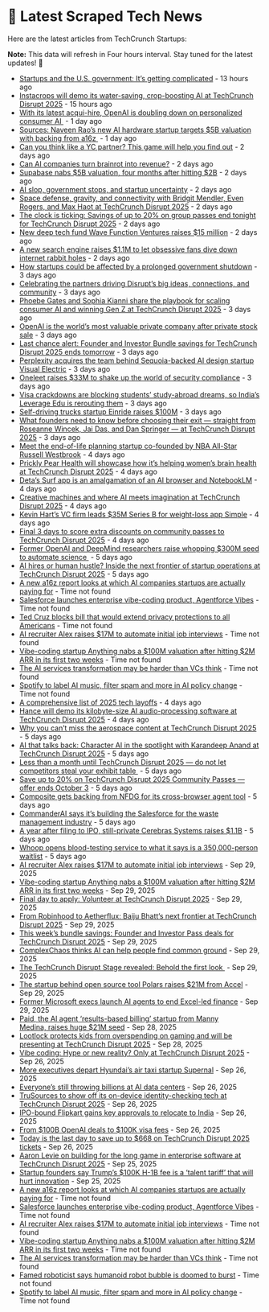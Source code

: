 
# 📰 Latest Scraped Tech News

Here are the latest articles from TechCrunch Startups:

**Note:** This data will refresh in Four hours interval. Stay tuned for the latest updates! 🔄
- [Startups and the U.S. government: It’s getting complicated](https://techcrunch.com/2025/10/04/startups-and-the-u-s-government-its-getting-complicated/) - 13 hours ago
- [Instacrops will demo its water-saving, crop-boosting AI at TechCrunch Disrupt 2025](https://techcrunch.com/2025/10/04/instacrops-will-demo-its-water-saving-crop-boosting-ai-at-techcrunch-disrupt-2025/) - 15 hours ago
- [With its latest acqui-hire, OpenAI is doubling down on personalized consumer AI ](https://techcrunch.com/2025/10/03/with-its-latest-acqui-hire-openai-is-doubling-down-on-personalized-consumer-ai/) - 1 day ago
- [Sources: Naveen Rao’s new AI hardware startup targets $5B valuation with backing from a16z ](https://techcrunch.com/2025/10/03/sources-naveen-raos-new-ai-hardware-startup-targets-5b-valuation-with-backing-from-a16z/) - 1 day ago
- [Can you think like a YC partner? This game will help you find out](https://techcrunch.com/2025/10/03/can-you-think-like-a-yc-partner-this-game-will-help-you-find-out/) - 2 days ago
- [Can AI companies turn brainrot into revenue?](https://techcrunch.com/video/can-ai-companies-turn-brainrot-into-revenue/) - 2 days ago
- [Supabase nabs $5B valuation, four months after hitting $2B](https://techcrunch.com/2025/10/03/supabase-nabs-5b-valuation-four-months-after-hitting-2b/) - 2 days ago
- [AI slop, government stops, and startup uncertainty](https://techcrunch.com/podcast/ai-slop-government-stops-and-startup-uncertainty/) - 2 days ago
- [Space defense, gravity, and connectivity with Bridgit Mendler, Even Rogers, and Max Haot at TechCrunch Disrupt 2025](https://techcrunch.com/2025/10/03/space-is-open-for-business-with-even-rogers-and-max-haot-at-techcrunch-disrupt-2025/) - 2 days ago
- [The clock is ticking: Savings of up to 20% on group passes end tonight for TechCrunch Disrupt 2025](https://techcrunch.com/2025/10/03/the-clock-is-ticking-savings-of-up-to-20-on-group-passes-end-today-for-techcrunch-disrupt-2025/) - 2 days ago
- [New deep tech fund Wave Function Ventures raises $15 million](https://techcrunch.com/2025/10/03/new-deep-tech-fund-wave-function-ventures-raises-15-million/) - 2 days ago
- [A new search engine raises $1.1M to let obsessive fans dive down internet rabbit holes](https://techcrunch.com/2025/10/03/a-new-search-engine-raises-1-1m-to-let-obsessive-fans-dive-down-internet-rabbit-holes/) - 2 days ago
- [How startups could be affected by a prolonged government shutdown](https://techcrunch.com/2025/10/02/how-startups-could-be-affected-by-a-prolonged-government-shutdown/) - 3 days ago
- [Celebrating the partners driving Disrupt’s big ideas, connections, and community](https://techcrunch.com/2025/10/02/celebrating-the-partners-driving-disrupts-big-ideas-connections-and-community/) - 3 days ago
- [Phoebe Gates and Sophia Kianni share the playbook for scaling consumer AI and winning Gen Z at TechCrunch Disrupt 2025](https://techcrunch.com/2025/10/02/storming-the-gates-scaling-consumer-ai-with-phoebe-gates-and-sophia-kianni-only-at-techcrunch-disrupt-2025/) - 3 days ago
- [OpenAI is the world’s most valuable private company after private stock sale](https://techcrunch.com/2025/10/02/openai-is-the-worlds-most-valuable-private-company-after-private-stock-sale/) - 3 days ago
- [Last chance alert: Founder and Investor Bundle savings for TechCrunch Disrupt 2025 ends tomorrow](https://techcrunch.com/2025/10/02/last-chance-alert-founder-and-investor-bundle-savings-for-techcrunch-disrupt-2025-ends-tomorrow/) - 3 days ago
- [Perplexity acquires the team behind Sequoia-backed AI design startup Visual Electric](https://techcrunch.com/2025/10/02/perplexity-acquires-the-team-behind-sequioa-backed-ai-design-startup-visual-electric/) - 3 days ago
- [Oneleet raises $33M to shake up the world of security compliance](https://techcrunch.com/2025/10/02/oneleet-raises-33m-to-shake-up-the-world-of-security-compliance/) - 3 days ago
- [Visa crackdowns are blocking students’ study-abroad dreams, so India’s Leverage Edu is rerouting them](https://techcrunch.com/2025/10/01/visa-crackdowns-are-blocking-students-study-abroad-dreams-so-indias-leverage-edu-is-rerouting-them/) - 3 days ago
- [Self-driving trucks startup Einride raises $100M](https://techcrunch.com/2025/10/01/self-driving-trucks-startup-einride-raises-100m/) - 3 days ago
- [What founders need to know before choosing their exit — straight from Roseanne Wincek, Jai Das, and Dan Springer — at TechCrunch Disrupt 2025](https://techcrunch.com/2025/10/01/what-founders-need-to-know-before-choosing-their-exit-at-techcrunch-disrupt-2025/) - 3 days ago
- [Meet the end-of-life planning startup co-founded by NBA All-Star Russell Westbrook](https://techcrunch.com/2025/10/01/meet-the-end-of-life-planning-startup-co-founded-by-nba-all-star-russell-westbrook/) - 4 days ago
- [Prickly Pear Health will showcase how it’s helping women’s brain health at TechCrunch Disrupt 2025](https://techcrunch.com/2025/10/01/prickly-pear-health-will-showcase-how-its-helping-womens-brain-health-at-techcrunch-disrupt-2025/) - 4 days ago
- [Deta’s Surf app is an amalgamation of an AI browser and NotebookLM](https://techcrunch.com/2025/10/01/detas-surf-app-is-an-amalgamation-of-an-ai-browser-and-notebooklm/) - 4 days ago
- [Creative machines and where AI meets imagination at TechCrunch Disrupt 2025](https://techcrunch.com/2025/10/01/creative-machines-and-where-ai-meets-imagination-at-techcrunch-disrupt-2025/) - 4 days ago
- [Kevin Hart’s VC firm leads $35M Series B for weight-loss app Simple](https://techcrunch.com/2025/10/01/kevin-harts-vc-firm-leads-35m-series-b-for-weight-loss-app-simple/) - 4 days ago
- [Final 3 days to score extra discounts on community passes to TechCrunch Disrupt 2025](https://techcrunch.com/2025/10/01/3-days-left-extra-discounts-community-passes-techcrunch-disrupt-2025/) - 4 days ago
- [Former OpenAI and DeepMind researchers raise whopping $300M seed to automate science ](https://techcrunch.com/2025/09/30/former-openai-and-deepmind-researchers-raise-whopping-300m-seed-to-automate-science/) - 5 days ago
- [AI hires or human hustle? Inside the next frontier of startup operations at TechCrunch Disrupt 2025](https://techcrunch.com/2025/09/30/ai-hires-or-human-hustle-inside-the-next-frontier-of-startup-operations-at-techcrunch-disrupt-2025/) - 5 days ago
- [A new a16z report looks at which AI companies startups are actually paying for](https://techcrunch.com/2025/10/02/a-new-a16z-report-looks-at-which-ai-companies-startups-are-actually-paying-for/) - Time not found
- [Salesforce launches enterprise vibe-coding product, Agentforce Vibes](https://techcrunch.com/2025/10/01/salesforce-launches-enterprise-vibe-coding-product-agentforce-vibes/) - Time not found
- [Ted Cruz blocks bill that would extend privacy protections to all Americans](https://techcrunch.com/2025/09/30/ted-cruz-blocks-bill-that-would-extend-privacy-protections-to-all-americans/) - Time not found
- [AI recruiter Alex raises $17M to automate initial job interviews](https://techcrunch.com/2025/09/29/ai-recruiter-alex-raises-17m-to-automate-initial-job-interviews/) - Time not found
- [Vibe-coding startup Anything nabs a $100M valuation after hitting $2M ARR in its first two weeks](https://techcrunch.com/2025/09/29/vibe-coding-startup-anything-nabs-a-100m-valuation-after-hitting-2m-arr-in-its-first-two-weeks/) - Time not found
- [The AI services transformation may be harder than VCs think](https://techcrunch.com/2025/09/28/the-ai-services-transformation-may-be-harder-than-vcs-think/) - Time not found
- [Spotify to label AI music, filter spam and more in AI policy change](https://techcrunch.com/2025/09/25/spotify-updates-ai-policy-to-label-tracks-cut-down-on-spam/) - Time not found
- [A comprehensive list of 2025 tech layoffs](https://techcrunch.com/2025/09/30/tech-layoffs-2025-list/) - 4 days ago
- [Hance will demo its kilobyte-size AI audio-processing software at TechCrunch Disrupt 2025](https://techcrunch.com/2025/09/30/hance-will-demo-its-kilobyte-size-ai-audio-processing-software-at-techcrunch-disrupt-2025/) - 4 days ago
- [Why you can’t miss the aerospace content at TechCrunch Disrupt 2025](https://techcrunch.com/2025/09/30/why-you-cant-miss-the-aerospace-content-at-techcrunch-disrupt-2025/) - 5 days ago
- [AI that talks back: Character AI in the spotlight with Karandeep Anand at TechCrunch Disrupt 2025](https://techcrunch.com/2025/09/30/ai-that-talks-back-character-ai-in-the-spotlight-with-karandeep-anand-at-techcrunch-disrupt-2025/) - 5 days ago
- [Less than a month until TechCrunch Disrupt 2025 — do not let competitors steal your exhibit table ](https://techcrunch.com/2025/09/30/less-than-a-month-until-techcrunch-disrupt-2025-do-not-let-competitors-steal-your-exhibit-table/) - 5 days ago
- [Save up to 20% on TechCrunch Disrupt 2025 Community Passes — offer ends October 3](https://techcrunch.com/2025/09/30/save-up-to-20-on-techcrunch-disrupt-2025-community-passes-offer-ends-october-3/) - 5 days ago
- [Composite gets backing from NFDG for its cross-browser agent tool](https://techcrunch.com/2025/09/30/composite-gets-backing-from-nfdg-for-its-cross-browser-agent-tool/) - 5 days ago
- [CommanderAI says it’s building the Salesforce for the waste management industry](https://techcrunch.com/2025/09/30/commanderai-says-its-building-the-salesforce-for-the-waste-management-industry/) - 5 days ago
- [A year after filing to IPO, still-private Cerebras Systems raises $1.1B](https://techcrunch.com/2025/09/30/a-year-after-filing-to-ipo-still-private-cerebras-systems-raises-1-1b/) - 5 days ago
- [Whoop opens blood-testing service to what it says is a 350,000-person waitlist](https://techcrunch.com/2025/09/30/whoop-opens-its-blood-testing-service-to-350000-on-wait-list/) - 5 days ago
- [AI recruiter Alex raises $17M to automate initial job interviews](https://techcrunch.com/2025/09/29/ai-recruiter-alex-raises-17m-to-automate-initial-job-interviews/) - Sep 29, 2025
- [Vibe-coding startup Anything nabs a $100M valuation after hitting $2M ARR in its first two weeks](https://techcrunch.com/2025/09/29/vibe-coding-startup-anything-nabs-a-100m-valuation-after-hitting-2m-arr-in-its-first-two-weeks/) - Sep 29, 2025
- [Final day to apply: Volunteer at TechCrunch Disrupt 2025](https://techcrunch.com/2025/09/29/final-day-to-apply-volunteer-at-techcrunch-disrupt-2025/) - Sep 29, 2025
- [From Robinhood to Aetherflux: Baiju Bhatt’s next frontier at TechCrunch Disrupt 2025](https://techcrunch.com/2025/09/29/from-robinhood-to-aetherflux-baiju-bhatts-next-frontier-at-techcrunch-disrupt-2025/) - Sep 29, 2025
- [This week’s bundle savings: Founder and Investor Pass deals for TechCrunch Disrupt 2025](https://techcrunch.com/2025/09/29/founder-investor-only-bundle-pass-deal-for-techcrunch-disrupt-2025-this-week/) - Sep 29, 2025
- [ComplexChaos thinks AI can help people find common ground](https://techcrunch.com/2025/09/29/complex-chaos-thinks-ai-can-help-people-find-common-ground/) - Sep 29, 2025
- [The TechCrunch Disrupt Stage revealed: Behold the first look ](https://techcrunch.com/2025/09/29/the-techcrunch-disrupt-stage-revealed-behold-the-first-look/) - Sep 29, 2025
- [The startup behind open source tool Polars raises $21M from Accel](https://techcrunch.com/2025/09/29/the-startup-behind-open-source-tool-polars-raises-21m-from-accel/) - Sep 29, 2025
- [Former Microsoft execs launch AI agents to end Excel-led finance](https://techcrunch.com/2025/09/29/former-microsoft-executives-launch-ai-agents-to-end-excel-driven-finance-for-mid-market-enterprise-businesses/) - Sep 29, 2025
- [Paid, the AI agent ‘results-based billing’ startup from Manny Medina, raises huge $21M seed](https://techcrunch.com/2025/09/28/paid-the-ai-agent-results-based-billing-startup-from-manny-medina-raises-huge-21m-seed/) - Sep 28, 2025
- [Lootlock protects kids from overspending on gaming and will be presenting at TechCrunch Disrupt 2025](https://techcrunch.com/2025/09/28/lootlock-protects-kids-from-overspending-on-gaming-and-will-be-presenting-at-techcrunch-disrupt-2025/) - Sep 28, 2025
- [Vibe coding: Hype or new reality? Only at TechCrunch Disrupt 2025](https://techcrunch.com/2025/09/26/discover-how-developer-tools-are-shifting-fast-with-lauri-moore-and-david-cramer-at-techcrunch-disrupt-2025/) - Sep 26, 2025
- [More executives depart Hyundai’s air taxi startup Supernal](https://techcrunch.com/2025/09/26/more-executives-depart-hyundais-air-taxi-startup-supernal/) - Sep 26, 2025
- [Everyone’s still throwing billions at AI data centers](https://techcrunch.com/video/everyones-still-throwing-billions-at-ai-data-centers/) - Sep 26, 2025
- [TruSources to show off its on-device identity-checking tech at TechCrunch Disrupt 2025](https://techcrunch.com/2025/09/26/trusources-to-show-off-its-on-device-identity-checking-tech-at-techcrunch-disrupt-2025/) - Sep 26, 2025
- [IPO-bound Flipkart gains key approvals to relocate to India](https://techcrunch.com/2025/09/26/ipo-bound-flipkart-gains-key-approvals-to-relocate-to-india/) - Sep 26, 2025
- [From $100B OpenAI deals to $100K visa fees](https://techcrunch.com/podcast/from-100b-openai-deals-to-100k-visa-fees/) - Sep 26, 2025
- [Today is the last day to save up to $668 on TechCrunch Disrupt 2025 tickets](https://techcrunch.com/2025/09/26/last-day-to-save-668-on-techcrunch-disrupt-2025-tickets/) - Sep 26, 2025
- [Aaron Levie on building for the long game in enterprise software at TechCrunch Disrupt 2025](https://techcrunch.com/2025/09/25/inside-the-box-aaron-levie-on-reinvention-at-techcrunch-disrupt-2025/) - Sep 25, 2025
- [Startup founders say Trump’s $100K H-1B fee is a ‘talent tariff’ that will hurt innovation](https://techcrunch.com/2025/09/25/startup-founders-say-trumps-100k-h-1b-fee-is-a-talent-tariff-that-will-hurt-innovation/) - Sep 25, 2025
- [A new a16z report looks at which AI companies startups are actually paying for](https://techcrunch.com/2025/10/02/a-new-a16z-report-looks-at-which-ai-companies-startups-are-actually-paying-for/) - Time not found
- [Salesforce launches enterprise vibe-coding product, Agentforce Vibes](https://techcrunch.com/2025/10/01/salesforce-launches-enterprise-vibe-coding-product-agentforce-vibes/) - Time not found
- [AI recruiter Alex raises $17M to automate initial job interviews](https://techcrunch.com/2025/09/29/ai-recruiter-alex-raises-17m-to-automate-initial-job-interviews/) - Time not found
- [Vibe-coding startup Anything nabs a $100M valuation after hitting $2M ARR in its first two weeks](https://techcrunch.com/2025/09/29/vibe-coding-startup-anything-nabs-a-100m-valuation-after-hitting-2m-arr-in-its-first-two-weeks/) - Time not found
- [The AI services transformation may be harder than VCs think](https://techcrunch.com/2025/09/28/the-ai-services-transformation-may-be-harder-than-vcs-think/) - Time not found
- [Famed roboticist says humanoid robot bubble is doomed to burst](https://techcrunch.com/2025/09/26/famed-roboticist-says-humanoid-robot-bubble-is-doomed-to-burst/) - Time not found
- [Spotify to label AI music, filter spam and more in AI policy change](https://techcrunch.com/2025/09/25/spotify-updates-ai-policy-to-label-tracks-cut-down-on-spam/) - Time not found